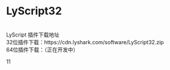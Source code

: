 # LyScript32

<br>
LyScript 插件下载地址
<br>
32位插件下载：https://cdn.lyshark.com/software/LyScript32.zip
<br>
64位插件下载：（正在开发中）
























11
